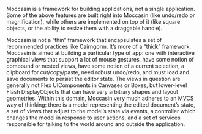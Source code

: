 Moccasin is a framework for building applications, not a single application. Some of the above features are built right into Moccasin (like undo/redo or magnification), while others are implemented on top of it (like square objects, or the ability to resize them with a draggable handle).

Moccasin is not a “thin” framework that encapsulates a set of recommended practices like Cairngorm. It’s more of a “thick” framework. Moccasin is aimed at building a particular type of app: one with interactive graphical views that support a lot of mouse gestures, have some notion of compound or nested views, have some notion of a current selection, a clipboard for cut/copy/paste, need robust undo/redo, and must load and save documents to persist the editor state. The views in question are generally not Flex UIComponents in Canvases or Boxes, but lower-level Flash DisplayObjects that can have very arbitrary shapes and layout geometries. Within this domain, Moccasin very much adheres to an MVCS way of thinking: there is a model representing the edited document’s state, a set of views that adjust to the model’s state via events, a controller which changes the model in response to user actions, and a set of services responsible for talking to the world around and outside the application.